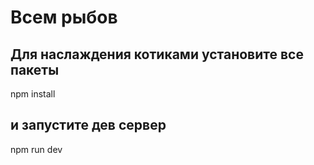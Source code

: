 # Всем рыбов

## Для наслаждения котиками установите все пакеты

npm install

## и запустите дев сервер

npm run dev
